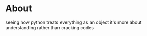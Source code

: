 # About
seeing how python treats everything as an object
it's more about understanding rather than cracking codes